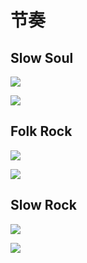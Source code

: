 # 节奏

## Slow Soul

![](../images/basic/slow_soul.png)

![](../images/basic/slow_soul_2.png)

## Folk Rock

![](../images/basic/folk_rock.png)

![](../images/basic/folk_rock_2.png)

## Slow Rock

![](../images/basic/slow_rock.png)

![](../images/basic/slow_rock_2.png)
